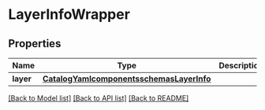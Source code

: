 # LayerInfoWrapper

## Properties
Name | Type | Description | Notes
------------ | ------------- | ------------- | -------------
**layer** | [**CatalogYamlcomponentsschemasLayerInfo**](CatalogYamlcomponentsschemasLayerInfo.md) |  | [optional] 

[[Back to Model list]](../README.md#documentation-for-models) [[Back to API list]](../README.md#documentation-for-api-endpoints) [[Back to README]](../README.md)

